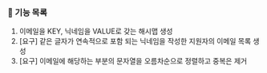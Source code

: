 ### 🚀 기능 목록

1. 이메일을 KEY, 닉네임을 VALUE로 갖는 해시맵 생성
2. [요구] 같은 글자가 연속적으로 포함 되는 닉네임을 작성한 지원자의 이메일 목록 생성
3. [요구] 이메일에 해당하는 부분의 문자열을 오름차순으로 정렬하고 중복은 제거